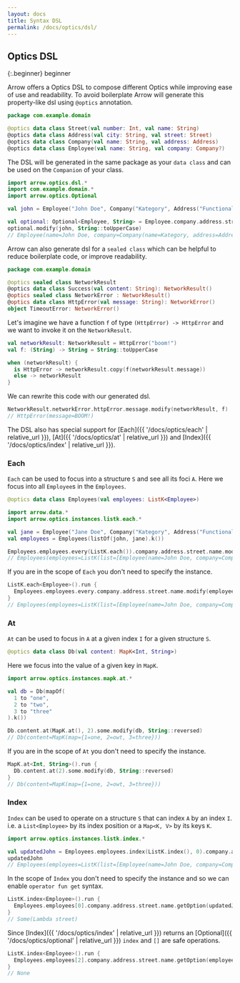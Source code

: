 ```yaml
---
layout: docs
title: Syntax DSL
permalink: /docs/optics/dsl/
---
```


## Optics DSL

{:.beginner}
beginner

Arrow offers a Optics DSL to compose different Optics while improving ease of use and readability.
To avoid boilerplate Arrow will generate this property-like dsl using `@optics` annotation.

```kotlin
package com.example.domain

@optics data class Street(val number: Int, val name: String)
@optics data class Address(val city: String, val street: Street)
@optics data class Company(val name: String, val address: Address)
@optics data class Employee(val name: String, val company: Company?)
```

The DSL will be generated in the same package as your `data class` and can be used on the `Companion` of your class.

```kotlin
import arrow.optics.dsl.*
import com.example.domain.*
import arrow.optics.Optional

val john = Employee("John Doe", Company("Kategory", Address("Functional city", Street(42, "lambda street"))))

val optional: Optional<Employee, String> = Employee.company.address.street.name
optional.modify(john, String::toUpperCase)
// Employee(name=John Doe, company=Company(name=Kategory, address=Address(city=Functional city, street=Street(number=42, name=LAMBDA STREET))))
```

Arrow can also generate dsl for a `sealed class` which can be helpful to reduce boilerplate code, or improve readability.

```kotlin
package com.example.domain

@optics sealed class NetworkResult
@optics data class Success(val content: String): NetworkResult()
@optics sealed class NetworkError : NetworkResult()
@optics data class HttpError(val message: String): NetworkError()
object TimeoutError: NetworkError()
```

Let's imagine we have a function `f` of type `(HttpError) -> HttpError` and we want to invoke it on the `NetworkResult`.

```kotlin
val networkResult: NetworkResult = HttpError("boom!")
val f: (String) -> String = String::toUpperCase

when (networkResult) {
  is HttpError -> networkResult.copy(f(networkResult.message))
  else -> networkResult
}
```

We can rewrite this code with our generated dsl.

```kotlin
NetworkResult.networkError.httpError.message.modify(networkResult, f)
// HttpError(message=BOOM!)
```

The DSL also has special support for [Each]({{ '/docs/optics/each' | relative_url }}), [At]({{ '/docs/optics/at' | relative_url }}) and [Index]({{ '/docs/optics/index' | relative_url }}).

### Each

`Each` can be used to focus into a structure `S` and see all its foci `A`. Here we focus into all `Employee`s in the `Employees`.

```kotlin
@optics data class Employees(val employees: ListK<Employee>)
```

```kotlin
import arrow.data.*
import arrow.optics.instances.listk.each.*

val jane = Employee("Jane Doe", Company("Kategory", Address("Functional city", Street(42, "lambda street"))))
val employees = Employees(listOf(john, jane).k())

Employees.employees.every(ListK.each()).company.address.street.name.modify(employees, String::capitalize)
// Employees(employees=ListK(list=[Employee(name=John Doe, company=Company(name=Kategory, address=Address(city=Functional city, street=Street(number=42, name=Lambda street)))), Employee(name=Jane Doe, company=Company(name=Kategory, address=Address(city=Functional city, street=Street(number=42, name=Lambda street))))]))
```

If you are in the scope of `Each` you don't need to specify the instance.

```kotlin
ListK.each<Employee>().run {
  Employees.employees.every.company.address.street.name.modify(employees, String::capitalize)
}
// Employees(employees=ListK(list=[Employee(name=John Doe, company=Company(name=Kategory, address=Address(city=Functional city, street=Street(number=42, name=Lambda street)))), Employee(name=Jane Doe, company=Company(name=Kategory, address=Address(city=Functional city, street=Street(number=42, name=Lambda street))))]))
```

### At

`At` can be used to focus in `A` at a given index `I` for a given structure `S`.

```kotlin
@optics data class Db(val content: MapK<Int, String>)
```

Here we focus into the value of a given key in `MapK`.

```kotlin
import arrow.optics.instances.mapk.at.*

val db = Db(mapOf(
  1 to "one",
  2 to "two",
  3 to "three"
).k())

Db.content.at(MapK.at(), 2).some.modify(db, String::reversed)
// Db(content=MapK(map={1=one, 2=owt, 3=three}))
```

If you are in the scope of `At` you don't need to specify the instance.

```kotlin
MapK.at<Int, String>().run {
  Db.content.at(2).some.modify(db, String::reversed)
}
// Db(content=MapK(map={1=one, 2=owt, 3=three}))
```

### Index

`Index` can be used to operate on a structure `S` that can index `A` by an index `I`.
i.e. a `List<Employee>` by its index position or a `Map<K, V>` by its keys `K`.


```kotlin
import arrow.optics.instances.listk.index.*

val updatedJohn = Employees.employees.index(ListK.index(), 0).company.address.street.name.modify(employees, String::capitalize)
updatedJohn
// Employees(employees=ListK(list=[Employee(name=John Doe, company=Company(name=Kategory, address=Address(city=Functional city, street=Street(number=42, name=Lambda street)))), Employee(name=Jane Doe, company=Company(name=Kategory, address=Address(city=Functional city, street=Street(number=42, name=lambda street))))]))
```

In the scope of `Index` you don't need to specify the instance and so we can enable `operator fun get` syntax.

```kotlin
ListK.index<Employee>().run {
  Employees.employees[0].company.address.street.name.getOption(updatedJohn)
}
// Some(Lambda street)
```

Since [Index]({{ '/docs/optics/index' | relative_url }}) returns an [Optional]({{ '/docs/optics/optional' | relative_url }}) `index` and `[]` are safe operations.

```kotlin
ListK.index<Employee>().run {
  Employees.employees[2].company.address.street.name.getOption(employees)
}
// None
```
